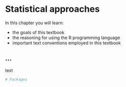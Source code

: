 # Statistical approaches

<div class="rmdkey">
<p>In this chapter you will learn:</p>
<ul>
<li>the goals of this textbook</li>
<li>the reasoning for using the R programming language</li>
<li>important text conventions employed in this textbook</li>
</ul>
</div>

<!-- TUTORIALS:

- ...

-->

<!-- SWIRL:

- Packages and Functions
- The Grammar of Graphics

-->

<!-- WORKED/ RECIPE:

- Visualizing datasets in tabular and graphical form

-->


<!-- PROJECT:

- Annotated references, goal(s), finding(s), statistical approach (EDA, PDA, or Inference), test or algorithm, and type of results (interpretative, accuracy, inference)

-->

## ...

text 


```r
# Packages
```
